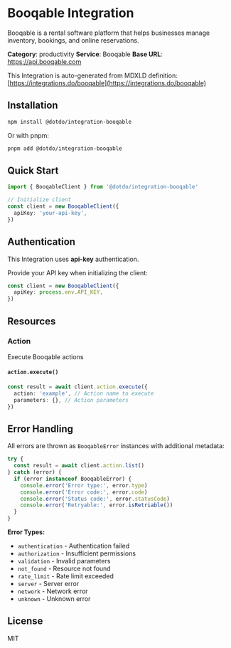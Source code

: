# Booqable Integration

Booqable is a rental software platform that helps businesses manage inventory, bookings, and online reservations.

**Category**: productivity
**Service**: Booqable
**Base URL**: https://api.booqable.com

This Integration is auto-generated from MDXLD definition: [https://integrations.do/booqable](https://integrations.do/booqable)

## Installation

```bash
npm install @dotdo/integration-booqable
```

Or with pnpm:

```bash
pnpm add @dotdo/integration-booqable
```

## Quick Start

```typescript
import { BooqableClient } from '@dotdo/integration-booqable'

// Initialize client
const client = new BooqableClient({
  apiKey: 'your-api-key',
})
```

## Authentication

This Integration uses **api-key** authentication.

Provide your API key when initializing the client:

```typescript
const client = new BooqableClient({
  apiKey: process.env.API_KEY,
})
```

## Resources

### Action

Execute Booqable actions

#### `action.execute()`

```typescript
const result = await client.action.execute({
  action: 'example', // Action name to execute
  parameters: {}, // Action parameters
})
```

## Error Handling

All errors are thrown as `BooqableError` instances with additional metadata:

```typescript
try {
  const result = await client.action.list()
} catch (error) {
  if (error instanceof BooqableError) {
    console.error('Error type:', error.type)
    console.error('Error code:', error.code)
    console.error('Status code:', error.statusCode)
    console.error('Retryable:', error.isRetriable())
  }
}
```

**Error Types:**

- `authentication` - Authentication failed
- `authorization` - Insufficient permissions
- `validation` - Invalid parameters
- `not_found` - Resource not found
- `rate_limit` - Rate limit exceeded
- `server` - Server error
- `network` - Network error
- `unknown` - Unknown error

## License

MIT
